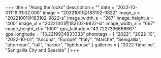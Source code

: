 +++
title = "Along the rocks"
description = ""
date = "2022-10-01T18:31:02.000"
image = "20221001@183102-9822"
image_s = "20221001@183102-9822-s"
image_width_s = "267"
image_height_s = "400"
image_xl = "20221001@183102-9822-xl"
image_width_xl = "667"
image_height_xl = "1000"
gps_latitude = "43.7227396666667"
gps_longitude = "13.2219934833333"
phototags = [ "2022", "2022-10", "2022-10-01", "Ancona", "Europe", "Italy", "Marche", "Senigallia", "afternoon", "fall", "harbor", "lighthouse" ]
galleries = [ "2022 Timeline", "Senigallia City and Seaside" ]
+++

